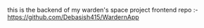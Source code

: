 this is the backend of my warden's space project
frontend repo :- https://github.com/Debasish415/WardernApp 
